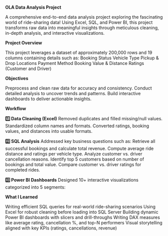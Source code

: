 **OLA Data Analysis Project**

A comprehensive end-to-end data analysis project exploring the fascinating world of ride-sharing data! Using Excel, SQL, and Power BI, this project transforms raw data into meaningful insights through meticulous cleaning, in-depth analysis, and interactive visualizations.

**Project Overview**

This project leverages a dataset of approximately 200,000 rows and 19 columns containing details such as:
Booking Status
Vehicle Type
Pickup & Drop Locations
Payment Method
Booking Value & Distance
Ratings (Customer and Driver)

**Objectives**

Preprocess and clean raw data for accuracy and consistency.
Conduct detailed analysis to uncover trends and patterns.
Build interactive dashboards to deliver actionable insights.

**Workflow**

**1️⃣ Data Cleaning (Excel)**
Removed duplicates and filled missing/null values.
Standardized column names and formats.
Converted ratings, booking values, and distances into usable formats.

**2️⃣ SQL Analysis**
Addressed key business questions such as:
Retrieve all successful bookings and calculate total revenue.
Compute average ride distance and ratings per vehicle type.
Analyze customer vs. driver cancellation reasons.
Identify top 5 customers based on number of bookings and total value.
Compare customer vs. driver ratings for completed rides.

**3️⃣ Power BI Dashboards**
Designed 10+ interactive visualizations categorized into 5 segments:

**What I Learned**

Writing efficient SQL queries for real-world ride-sharing scenarios
Using Excel for robust cleaning before loading into SQL Server
Building dynamic Power BI dashboards with slicers and drill-throughs
Writing DAX measures like average rating, cancellation %, and top-N performers
Visual storytelling aligned with key KPIs (ratings, cancellations, revenue)



